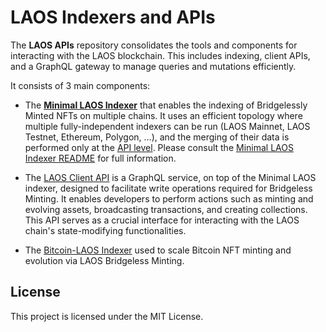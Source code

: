 # LAOS Indexers and APIs

The **LAOS APIs** repository consolidates the tools and components for interacting with the LAOS blockchain. This includes indexing, client APIs, and a GraphQL gateway to manage queries and mutations efficiently.

It consists of 3 main components:

* The [**Minimal LAOS Indexer**](./minimal-indexer.md) that enables the indexing of Bridgelessly Minted NFTs on multiple chains. It uses an efficient topology where multiple fully-independent indexers can be run (LAOS Mainnet, LAOS Testnet, Ethereum, Polygon, ...), and the merging of their data is performed only at the [API level](./laos-indexer-api/). Please consult the [Minimal LAOS Indexer README](./minimal-indexer.md) for full information.

* The [LAOS Client API](./laos-client-api/) is a GraphQL service, on top of the Minimal LAOS indexer, designed to facilitate write operations required for Bridgeless Minting. It enables developers to perform actions such as minting and evolving assets, broadcasting transactions, and creating collections. This API serves as a crucial interface for interacting with the LAOS chain's state-modifying functionalities.

* The [Bitcoin-LAOS Indexer](./laos-indexer-btc-api/) used to scale Bitcoin NFT minting and evolution via LAOS Bridgeless Minting.


## License
This project is licensed under the MIT License. 